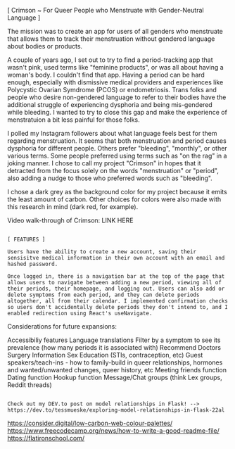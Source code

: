 [ Crimson ~ For Queer People who Menstruate with Gender-Neutral Language ]

The mission was to create an app for users of all genders who menstruate that allows them to track their menstruation without gendered language about bodies or products.

A couple of years ago, I set out to try to find a period-tracking app that wasn't pink, used terms like "feminine products", or was all about having a woman's body. I couldn't find that app. Having a period can be hard enough, especially with dismissive medical providers and experiences like Polycystic Ovarian Symdrome (PCOS) or endometriosis. Trans folks and people who desire non-gendered language to refer to their bodies have the additional struggle of experiencing dysphoria and being mis-gendered while bleeding. I wanted to try to close this gap and make the experience of menstratuion a bit less painful for those folks. 

I polled my Instagram followers about what language feels best for them regarding menstruation. It seems that both menstruation and period causes dysphoria for different people. Others prefer "bleeding", "monthly", or other various terms. Some people preferred using terms such as "on the rag" in a joking manner. I chose to call my project "Crimson" in hopes that it detracted from the focus solely on the words "menstruation" or "period", also adding a nudge to those who preferred words such as "bleeding". 

I chose a dark grey as the background color for my project because it emits the least amount of carbon. Other choices for colors were also made with this research in mind (dark red, for example). 

Video walk-through of Crimson: LINK HERE

~~~~~~~~~~~~~~~~~~~~~~~~~~~~~~~~~~~~~~~~~~~~~~~~~~~~~~~~~~~~~~~~~~~~~~~~~~~

[ FEATURES ]

Users have the ability to create a new account, saving their sensisitve medical information in their own account with an email and hashed password.

Once logged in, there is a navigation bar at the top of the page that allows users to navigate between adding a new period, viewing all of their periods, their homepage, and logging out. Users can also add or delete symptoms from each period, and they can delete periods altogether, all from their calendar. I implemented confirmation checks so users don't accidentally delete periods they don't intend to, and I enabled redirection using React's useNavigate. 

~~~~~~~~~~~~~~~~~~~~~~~~~~~~~~~~~~~~~~~~~~~~~~~~~~~~~~~~~~~~~~~~~~~~~~~~~~~

Considerations for future expansions:

Accessibiliy features
Language translations 
Filter by a symptom to see its prevalence (how many periods it is associated with)
Recommend Doctors
Surgery Information
Sex Education (STIs, contraception, etc)
Guest speakers/teach-ins - how to family-build in queer relationships, hormones and wanted/unwanted changes, queer history, etc
Meeting friends function
Dating function
Hookup function
Message/Chat groups (think Lex groups, Reddit threads)

~~~~~~~~~~~~~~~~~~~~~~~~~~~~~~~~~~~~~~~~~~~~~~~~~~~~~~~~~~~~~~~~~~~~~~~~~~~

Check out my DEV.to post on model relationships in Flask! --> https://dev.to/tessmueske/exploring-model-relationships-in-flask-22al

~~~~~~~~~~~~~~~~~~~~~~~~~~~~~~~~~~~~~~~~~~~~~~~~~~~~~~~~~~~~~~~~~~~~~~~~~~~

https://consider.digital/low-carbon-web-colour-palettes/
https://www.freecodecamp.org/news/how-to-write-a-good-readme-file/
https://flatironschool.com/


